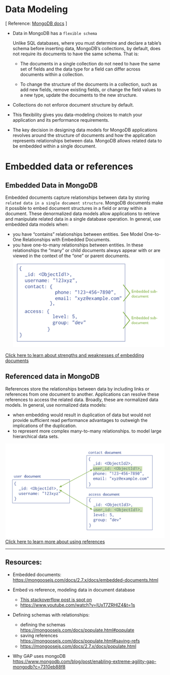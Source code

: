# Data Modeling
[ Reference: [MongoDB docs](https://docs.mongodb.com/manual/core/data-modeling-introduction/) ]
- Data in MongoDB has a `flexible schema`
  
  Unlike SQL databases, where you must determine and declare a table’s schema before inserting data, MongoDB’s collections, by default, does not require its documents to have the same schema. That is:

  - The documents in a single collection do not need to have the same set of fields and the data type for a field can differ across documents within a collection.

  - To change the structure of the documents in a collection, such as add new fields, remove existing fields, or change the field values to a new type, update the documents to the new structure.
- Collections do not enforce document structure by default.
- This flexibility gives you data-modeling choices to match your application and its performance requirements.
- The key decision in designing data models for MongoDB applications revolves around the structure of documents and how the application represents relationships between data. MongoDB allows related data to be embedded within a single document.

# Embedded data or references

## Embedded Data in MongoDB
Embedded documents capture relationships between data by storing `related data in a single document structure`. MongoDB documents make it possible to embed document structures in a field or array within a document. These denormalized data models allow applications to retrieve and manipulate related data in a single database operation.
In general, use embedded data models when:

- you have “contains” relationships between entities. See Model One-to-One Relationships with Embedded Documents.
- you have one-to-many relationships between entities. In these relationships the “many” or child documents always appear with or are viewed in the context of the “one” or parent documents.
![embedded document](embedded.png)

[Click here to learn about strengths and weaknesses of embedding documents](https://docs.mongodb.com/manual/core/data-model-design/#data-modeling-embedding)

## Referenced data in MongoDB
References store the relationships between data by including links or references from one document to another. Applications can resolve these references to access the related data. Broadly, these are normalized data models.
In general, use normalized data models:
- when embedding would result in duplication of data but would not provide sufficient read performance advantages to outweigh the implications of the duplication.
- to represent more complex many-to-many relationships.
to model large hierarchical data sets.

![embedded document](referenced.png)
[Click here to learn more about using references](https://docs.mongodb.com/manual/core/data-model-design/#data-modeling-referencing)

---
## Resources:
- Embedded documents: https://mongoosejs.com/docs/2.7.x/docs/embedded-documents.html

- Embed vs reference, modeling data in document database
  - [This stackoverflow post is spot on](https://stackoverflow.com/questions/5373198/mongodb-relationships-embed-or-reference)
  - https://www.youtube.com/watch?v=IUxT7ZRHlZ4&t=1s

- Defining schemas with relationships:
  - defining the schemas
   https://mongoosejs.com/docs/populate.html#populate
  - saving references
   https://mongoosejs.com/docs/populate.html#saving-refs
  - https://mongoosejs.com/docs/2.7.x/docs/populate.html
- Why GAP uses mongoDB
https://www.mongodb.com/blog/post/enabling-extreme-agility-gap-mongodb?c=7310eb88f8